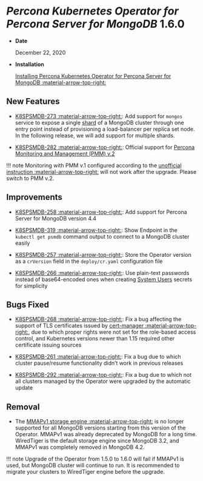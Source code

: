 # *Percona Kubernetes Operator for Percona Server for MongoDB* 1.6.0


* **Date**

    December 22, 2020



* **Installation**

    [Installing Percona Kubernetes Operator for Percona Server for MongoDB :material-arrow-top-right:](https://www.percona.com/doc/kubernetes-operator-for-psmongodb/index.html#installation)


## New Features


* [K8SPSMDB-273 :material-arrow-top-right:](https://jira.percona.com/browse/K8SPSMDB-273): Add support for `mongos` service to expose a single
[shard](../sharding.md#operator-sharding) of a MongoDB cluster through one entry point instead of
provisioning a load-balancer per replica set node. In the following release,
we will add support for multiple shards.


* [K8SPSMDB-282 :material-arrow-top-right:](https://jira.percona.com/browse/K8SPSMDB-282): Official support for [Percona Monitoring and Management (PMM) v.2](../monitoring.md#operator-monitoring)

!!! note
    Monitoring with PMM v.1 configured according to the [unofficial instruction :material-arrow-top-right:](https://www.percona.com/blog/2020/07/23/using-percona-kubernetes-operators-with-percona-monitoring-and-management/)
    will not work after the upgrade. Please switch to PMM v.2.

## Improvements


* [K8SPSMDB-258 :material-arrow-top-right:](https://jira.percona.com/browse/K8SPSMDB-258): Add support for Percona Server for MongoDB version 4.4


* [K8SPSMDB-319 :material-arrow-top-right:](https://jira.percona.com/browse/K8SPSMDB-319): Show Endpoint in the `kubectl get psmdb` command output to connect to a MongoDB cluster easily


* [K8SPSMDB-257 :material-arrow-top-right:](https://jira.percona.com/browse/K8SPSMDB-257): Store the Operator version as a `crVersion` field in the `deploy/cr.yaml` configuration file


* [K8SPSMDB-266 :material-arrow-top-right:](https://jira.percona.com/browse/K8SPSMDB-266): Use plain-text passwords instead of base64-encoded ones when creating [System Users](../users.md#users-system-users) secrets for simplicity

## Bugs Fixed


* [K8SPSMDB-268 :material-arrow-top-right:](https://jira.percona.com/browse/K8SPSMDB-268): Fix a bug affecting the support of TLS certificates issued by [cert-manager :material-arrow-top-right:](https://github.com/jetstack/cert-manager),
due to which proper rights were not set for the role-based access control, and
Kubernetes versions newer than 1.15 required other certificate issuing sources


* [K8SPSMDB-261 :material-arrow-top-right:](https://jira.percona.com/browse/K8SPSMDB-261): Fix a bug due to which cluster pause/resume functionality didn’t work in previous releases


* [K8SPSMDB-292 :material-arrow-top-right:](https://jira.percona.com/browse/K8SPSMDB-292): Fix a bug due to which not all clusters managed by the Operator were upgraded by the automatic update

## Removal


* The [MMAPv1 storage engine :material-arrow-top-right:](https://docs.mongodb.com/manual/core/storage-engines/)
is no longer supported for all MongoDB versions starting from this version of
the Operator. MMAPv1 was already deprecated by MongoDB for a long time.
WiredTiger is the default storage engine since MongoDB 3.2, and MMAPv1 was
completely removed in MongoDB 4.2.

!!! note
    Upgrade of the Operator from 1.5.0 to 1.6.0 will fail if MMAPv1 is
    used, but MongoDB cluster will continue to run. It is recommended to
    migrate your clusters to WiredTiger engine before the upgrade.
